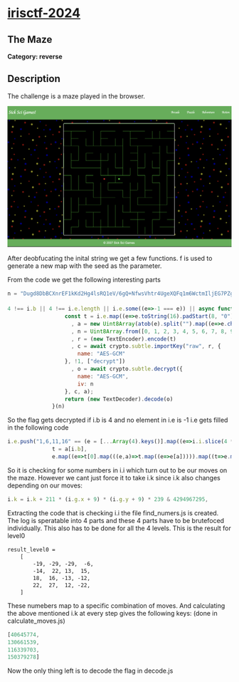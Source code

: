 # [irisctf-2024](https://2024.irisc.tf/)

## The Maze

**Category: reverse** 

## Description

The challenge is a maze played in the browser.

![Alt text](image.png)

After deobfucating the inital string we get a few functions.
f is used to generate a new map with the seed as the parameter.

From the code we get the following interesting parts
```js
n = "Dugd8DbBCXnrEF1kKd2Hg4lsRQ1eV/6gQ+NfwsVhtr4UgeXQFq1m6WctmIljEG7PZg=="

4 !== i.b || 4 !== i.e.length || i.e.some((e=>-1 === e)) || async function(e) {
                  const t = i.e.map((e=>e.toString(16).padStart(8, "0"))).join("")
                    , a = new Uint8Array(atob(e).split("").map((e=>e.charCodeAt(0))))
                    , n = Uint8Array.from([0, 1, 2, 3, 4, 5, 6, 7, 8, 9, 10, 11])
                    , r = (new TextEncoder).encode(t)
                    , c = await crypto.subtle.importKey("raw", r, {
                      name: "AES-GCM"
                  }, !1, ["decrypt"])
                    , o = await crypto.subtle.decrypt({
                      name: "AES-GCM",
                      iv: n
                  }, c, a);
                  return (new TextDecoder).decode(o)
              }(n)
```

So the flag gets decrypted if i.b is 4 and no element in i.e is -1
i.e gets filled in the following code

```js
i.e.push("1,6,11,16" == (e = [...Array(4).keys()].map((e=>i.i.slice(4 * e, 4 * e + 4))),
              t = a[i.b],
              e.map((e=>t[0].map(((e,a)=>t.map((e=>e[a])))).map((t=>e.map(((a,n)=>e[n] * t[n])).reduce(((e,t)=>e + t))))))).flatMap((e=>e)).map((e=>Math.round(100 * e) / 100)).map(((e,t)=>1 === e ? t + 1 : e)).filter((e=>e)) ? i.k : -1);
```

So it is checking for some numbers in i.i which turn out to be our moves on the maze.
However we cant just force it to take i.k since i.k also changes depending on our moves:

```js
i.k = i.k + 211 * (i.g.x + 9) * (i.g.y + 9) * 239 & 4294967295,
```

Extracting the code that is checking i.i the file find_numers.js is created.
The log is speratable into 4 parts and these 4 parts have to be brutefoced individually.
This also has to be done for all the 4 levels.
This is the result for level0

```
result_level0 =
    [
        -19, -29, -29,  -6, 
        -14,  22, 13,  15,  
        18,  16, -13, -12, 
        22,  27,  12, -22,
    ]
```

These numebers map to a specific combination of moves. And calculating the above mentioned i.k at every step gives the following keys:
(done in calculate_moves.js)

```js
[40645774,
130661539,
116339703,
150379278]
```

Now the only thing left is to decode the flag in decode.js






